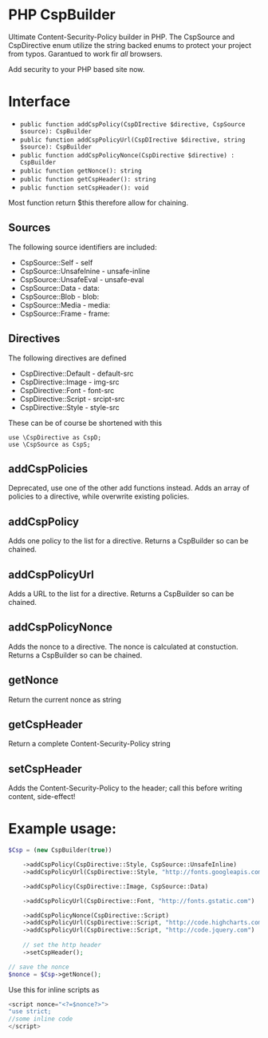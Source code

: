 # PHP CspBuilder
Ultimate Content-Security-Policy builder in PHP. The CspSource and CspDirective enum utilize the string backed enums to protect your project from typos. Garantued to work fir _all_ browsers. 

Add security to your PHP based site now.

# Interface
 * `public function addCspPolicy(CspDIrective $directive, CspSource $source): CspBuilder`
 * `public function addCspPolicyUrl(CspDIrective $directive, string $source): CspBuilder`
 * `public function addCspPolicyNonce(CspDirective $directive) : CspBuilder`
 * `public function getNonce(): string`
 * `public function getCspHeader(): string`
 * `public function setCspHeader(): void`

Most function return $this therefore allow for chaining.

## Sources
The following source identifiers are included:
 * CspSource::Self - self
 * CspSource::UnsafeInine - unsafe-inline
 * CspSource::UnsafeEval - unsafe-eval
 * CspSource::Data - data:
 * CspSource::Blob - blob:
 * CspSource::Media - media:
 * CspSource::Frame - frame:
 
## Directives
The following directives are defined
 * CspDirective::Default - default-src
 * CspDirective::Image - img-src
 * CspDirective::Font - font-src
 * CspDirective::Script - srcipt-src
 * CspDirective::Style - style-src
 
These can be of course be shortened with this
```
use \CspDirective as CspD;
use \CspSource as CspS;
```

## addCspPolicies
Deprecated, use one of the other add functions instead. Adds an array of policies to a directive, while overwrite existing policies. 

## addCspPolicy
Adds one policy to the list for a directive. Returns a CspBuilder so can be chained.

## addCspPolicyUrl
Adds a URL to the list for a directive. Returns a CspBuilder so can be chained.

## addCspPolicyNonce
Adds the nonce to a directive. The nonce is calculated at constuction. Returns a CspBuilder so can be chained.

## getNonce
Return the current nonce as string

## getCspHeader
Return a complete Content-Security-Policy string

## setCspHeader
Adds the Content-Security-Policy to the header; call this before writing content, side-effect!

# Example usage:
```php
$Csp = (new CspBuilder(true))

	->addCspPolicy(CspDirective::Style, CspSource::UnsafeInline)
	->addCspPolicyUrl(CspDirective::Style, "http://fonts.googleapis.com")

	->addCspPolicy(CspDirective::Image, CspSource::Data)

	->addCspPolicyUrl(CspDirective::Font, "http://fonts.gstatic.com")

	->addCspPolicyNonce(CspDirective::Script)
	->addCspPolicyUrl(CspDirective::Script, "http://code.highcharts.com")
	->addCspPolicyUrl(CspDirective::Script, "http://code.jquery.com")
	
	// set the http header
	->setCspHeader();

// save the nonce
$nonce = $Csp->getNonce();
```

Use this for inline scripts as 
```js
<script nonce="<?=$nonce?>">
"use strict;
//some inline code
</script>
```
